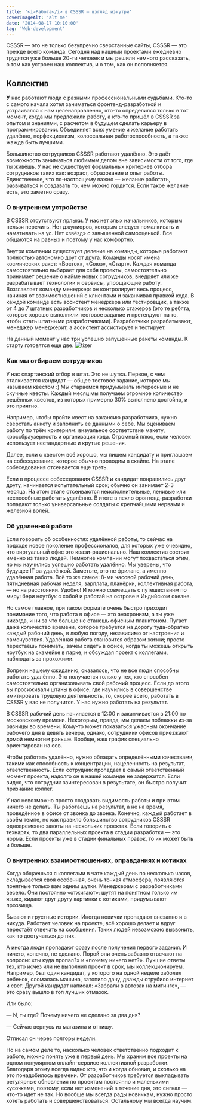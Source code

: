 ```yaml
---
title: '<i>Работа</i> в CSSSR — взгляд изнутри'
coverImageAlt: 'alt me'
date: '2014-08-17 10:10:00'
tag: 'Web-development'
---
```


<Subtitle>
  CSSSR — это не только безупречно сверстанные сайты, CSSSR — это прежде всего команда. Сегодня над нашими проектами ежедневно трудятся уже больше 20-ти человек и мы решили немного рассказать, о том как устроен наш коллектив, и о том, как он пополняется.
</Subtitle>

## Коллектив

**У** нас работают люди с разными профессиональными судьбами. Кто-то с самого начала хотел заниматься фронтенд-разработкой и устраивался к нам целенаправленно, кто-то определился только в тот момент, когда мы предложили работу, а кто-то пришёл в CSSSR за опытом и знаниями, с расчетом в будущем сделать карьеру в программировании. Объединяет всех умение и желание работать удалённо, перфекционизм, колоссальная работоспособность, а также жажда быть лучшими.

Большинство сотрудников CSSSR работают удалённо. Это даёт возможность заниматься любимым делом вне зависимости от того, где ты живёшь. У нас не существует формальных критериев отбора сотрудников таких как: возраст, образование и опыт работы. Единственное, что по-настоящему важно — желание работать, развиваться и создавать то, чем можно гордится. Если такое желание есть, это заметно сразу.

### О внутреннем устройстве

В CSSSR отсутствуют ярлыки. У нас нет злых начальников, которым нельзя перечить. Нет джуниоров, которым следует помалкивать и наматывать на ус. Нет «звёзд» с завышенной самооценкой. Все общаются на равных и поэтому у нас комфортно.

Внутри компании существует деление на команды, которые работают полностью автономно друг от друга. Команды носят имена космических ракет: «Восток», «Союз», «Старт». Каждая команда самостоятельно выбирает для себя проекты, самостоятельно принимает решение о найме новых сотрудников, внедряет или же разрабатывает технологии и сервисы, упрощающие работу. Возглавляет команду менеджер: он контролирует весь процесс, начиная от взаимоотношений с клиентами и заканчивая правкой кода. В каждой команде есть ассистент менеджера или тестировщик, а также от 4 до 7 штатных разработчиков и несколько стажеров (это те ребята, которые хорошо выполнили тестовое задание и претендуют на то, чтобы стать штатными разработчиками). Разработчики разрабатывают, менеджер менеджерит, а ассистент ассистирует и тестирует.

На данный момент у нас три успешно запущенные ракеты команды. К старту готовятся еще две.
![tizer](/images/csssr_hr_sparta.png)

### Как мы отбираем сотрудников

У нас спартанский отбор в штат. Это не шутка. Первое, с чем сталкивается кандидат — общее тестовое задание, которое мы называем квестом :) Мы стараемся придумывать интересные и не скучные квесты. Каждый месяц мы получаем огромное количество решённых квестов, из которых примерно 30% выполнено достойно, и это приятно.

Например, чтобы пройти квест на вакансию разработчика, нужно сверстать анкету и заполнить ее данными о себе. Мы оцениваем работу по трём критериям: визуальное соответствие макету, кроссбраузерность и организация кода. Огромный плюс, если человек использует нестандартные и крутые решения.

Далее, если с квестом всё хорошо, мы пишем кандидату и приглашаем на собеседование, которое обычно проводим в скайпе. На этапе собеседования отсеивается еще треть.

Если в процессе собеседования CSSSR и кандидат понравились друг другу, начинается испытательный срок; обычно он занимает 2-3 месяца. На этом этапе отсеиваются неисполнительные, ленивые или неспособные работать удалённо. В итоге в пекло фронтенд-разработки попадают только универсальные солдаты с крепчайшими нервами и железной волей.

### Об удаленной работе

Если говорить об особенностях удалённой работы, то сейчас на подходе новое поколение профессионалов, для которых уже очевидно, что виртуальный офис это квази-рационально. Наш коллектив состоит именно из таких людей. Немногие компании могут похвастаться этим, но мы научились успешно работать удалённо. Мы уверены, что будущее IT за удалёнкой. Заметьте, это не фриланс, а именно удалённая работа. Всё то же самое: 8-ми часовой рабочий день, пятидневная рабочая неделя, зарплата, планёрки, коллективная работа, — но на расстоянии. Удобно! И можно совмещать с путешествиям по миру: бери ноутбук с собой и работай на острове в Индийском океане.

Но самое главное, при таком формате очень быстро приходит понимание того, что работа в офисе — это анахронизм, а ты уже никогда, и ни за что больше не станешь офисным планктоном. Пугает даже количество времени, которое требуется на дорогу туда-обратно каждый рабочий день, в любую погоду, независимо от настроения и самочувствия. Удалённая работа становится образом жизни; просто перестаёшь понимать, зачем сидеть в офисе, когда ты можешь открыть ноутбук на скамейке в парке, и обсуждая проект с коллегами, наблюдать за прохожими.

Вопреки нашему ожиданию, оказалось, что не все люди способны работать удалённо. Это получается только у тех, кто способен самостоятельно организовывать свой рабочий процесс. Если до этого вы просиживали штаны в офисе, где научились в совершенстве имитировать трудовую деятельность, то, скорее всего, работать в CSSSR у вас не получится. У нас нужно работать на результат.

В CSSSR рабочий день начинается в 12:00 и заканчивается в 21:00 по московскому времени. Некоторым, правда, мы делаем поблажки из-за разницы во времени. Кому-то может показаться ужасным окончание рабочего дня в девять вечера, однако, сотрудники офисов приезжают домой немногим раньше. Вообще, наш график специально ориентирован на сов.

Чтобы работать удалённо, нужно обладать определёнными качествами, такими как способность к концентрации, нацеленность на результат, ответственность. Если сотрудник пропадает в самый ответственный момент проекта, надолго он в нашей команде не задержится. Если видно, что сотрудник заинтересован в результате, он быстро получит признание коллег.

У нас невозможно просто создавать видимость работы и при этом ничего не делать. Ты работаешь на результат, а не на время, проведённое в офисе от звонка до звонка. Конечно, каждый работает в своём темпе, но как правило большинство сотрудников CSSSR одновременно заняты на нескольких проектах. Если говорить о технарях, то два параллельных проекта в стадии разработки — это норма. Если проекты уже в стадии финальных правок, то их может быть и больше.

### О внутренних взаимоотношениях, оправданиях и котиках

Когда общаешься с коллегами в чате каждый день по несколько часов, складывается своя особенная, очень тонкая атмосфера, появляются понятные только вам одним шутки. Менеджерам с разработчиками весело. Они постоянно «отжигают»: шутят на понятном только им языке, кидают друг другу картинки с котиками, придумывают прозвища.

Бывают и грустные истории. Иногда новички пропадают внезапно и в никуда. Работает человек на проекте, всё хорошо делает и вдруг перестаёт отвечать на сообщения. Таких людей невозможно вызвонить, как-то достучаться до них.

А иногда люди пропадают сразу после получения первого задания. И ничего, конечно, не сделано. Порой они очень забавно отвечают на вопросы: «ты куда пропал?» и «почему ничего нет?». Лучшие ответы тех, кто исчез или не выполнил проект в срок, мы коллекционируем. Например, был один кандидат, у которого на одной неделе заболел ребенок, сломалась машина, затопило дачу, дважды отрубило интернет и свет. Другой кандидат написал: «Забрали в автозак на митинге», — это сразу вышло в топ лучших отмазок.

Или было:
<Note>
<p>
— N, ты где? Почему ничего не сделано за два дня?
</p>
<p>
— Сейчас вернусь из магазина и отпишу.
</p>
</Note>

Отписал он через полторы недели.

Но на самом деле то, насколько человек ответственно подходит к работе, можно понять уже в первый день. Мы храним все проекты на одном популярном онлайн-сервисе коллективной разработки. Благодаря этому всегда видно кто, что и когда обновил, и сколько на это понадобилось времени. От разработчиков требуется выкладывать регулярные обновления по проектам постоянно и маленькими кусочками, поэтому, если нет изменений в течение дня, это сигнал — что-то идет не так. Но вообще мы всегда рады новичкам, нужно просто хотеть работать и совершенствоваться. Остальному мы всегда научим.
